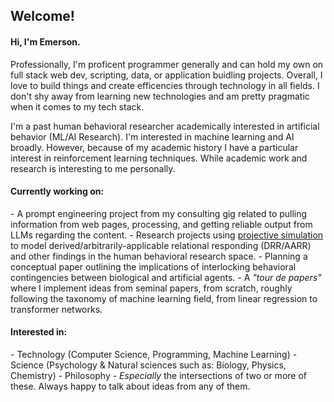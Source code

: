 <h2>Welcome!</h2>

<h4>Hi, I'm Emerson.</h4>

<p>Professionally, I'm proficent programmer generally and can hold my own on full stack web dev, scripting, data, or application buidling projects. Overall, I love to build things and create efficencies through technology in all fields. I don't shy away from learning new technologies and am pretty pragmatic when it comes to my tech stack.</p>

<p>I'm a past human behavioral researcher academically interested in artificial behavior (ML/AI Research). I'm interested in machine learning and AI broadly. However, because of my academic history I have a particular interest in reinforcement learning techniques. While academic work and research is interesting to me personally.</p>

<h4>Currently working on:</h4>
- A prompt engineering project from my consulting gig related to pulling information from web pages, processing, and getting reliable output from LLMs regarding the content.
- Research projects using <a href="https://github.com/emersonlebleu/PS_Model">projective simulation</a> to model derived/arbitrarily-applicable relational responding (DRR/AARR) and other findings in the human behavioral research space.
- Planning a conceptual paper outlining the implications of interlocking behavioral contingencies between biological and
artificial agents.
- A <i>"tour de papers"</i> where I implement ideas from seminal papers, from scratch, roughly following the taxonomy of machine learning field, from linear regression to transformer networks.

<h4>Interested in:</h4>
- Technology (Computer Science, Programming, Machine Learning)
- Science (Psychology & Natural sciences such as: Biology, Physics, Chemistry)
- Philosophy
- <i>Especially</i> the intersections of two or more of these. Always happy to talk about ideas from any of them.
